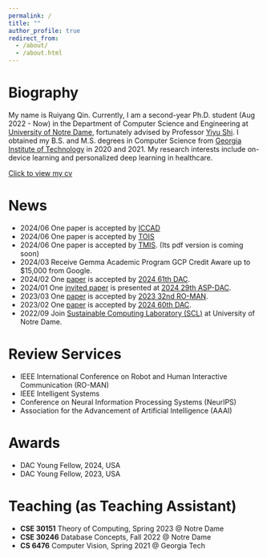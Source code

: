```yaml
---
permalink: /
title: ""
author_profile: true
redirect_from: 
  - /about/
  - /about.html
---
```




Biography
======
My name is Ruiyang Qin. Currently, I am a second-year Ph.D. student (Aug 2022 - Now) in the Department of Computer Science and Engineering at [University of Notre Dame](https://cse.nd.edu/), fortunately advised by Professor [Yiyu Shi](https://www3.nd.edu/~scl/index.html#director). I obtained my B.S. and M.S. degrees in Computer Science from [Georgia Institute of Technology](https://www.cc.gatech.edu/) in 2020 and 2021. My research interests include on-device learning and personalized deep learning in healthcare.

[Click to view my cv](https://ruiyangqin2016.github.io/Resume.pdf)

News
======
- 2024/06 One paper is accepted by [ICCAD](https://2024.iccad.com/)
- 2024/06 One paper is accepted by [TOIS](https://dl.acm.org/journal/tois) 
- 2024/06 One paper is accepted by [TMIS](https://dl.acm.org/journal/tmis). (Its pdf version is coming soon)
- 2024/03 Receive Gemma Academic Program GCP Credit Aware up to $15,000 from Google. 
- 2024/02 One [paper](https://arxiv.org/pdf/2311.12275.pdf) is accepted by [2024 61th DAC](https://www.dac.com/Conference/2024-Call-for-Contributions). 
- 2024/01 One [invited paper](https://arxiv.org/pdf/2402.06696.pdf) is presented at [2024 29th ASP-DAC](https://www.aspdac.com/aspdac/committee/oc2024/). 
- 2023/03 One [paper](https://ieeexplore.ieee.org/abstract/document/10309342) is accepted by [2023 32nd RO-MAN](https://ro-man2023.org/main).
- 2023/02 One [paper](https://ieeexplore.ieee.org/iel7/10247654/10247655/10247923.pdf) is accepted by [2024 60th DAC](https://www.dac.com/About/Conference-Archive/60th-DAC-2023). 
- 2022/09 Join [Sustainable Computing Laboratory (SCL)](https://www3.nd.edu/~scl/index.html) at University of Notre Dame.

Review Services 
======
- IEEE International Conference on Robot and Human Interactive Communication (RO-MAN)
- IEEE Intelligent Systems
- Conference on Neural Information Processing Systems (NeurIPS)
- Association for the Advancement of Artificial Intelligence (AAAI)

Awards
======
- DAC Young Fellow, 2024, USA
- DAC Young Fellow, 2023, USA

Teaching (as Teaching Assistant)
======
- **CSE 30151** Theory of Computing, Spring 2023 @ Notre Dame
- **CSE 30246** Database Concepts, Fall 2022 @ Notre Dame
- **CS 6476** Computer Vision, Spring 2021 @ Georgia Tech
